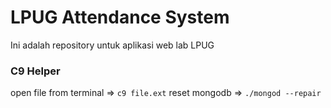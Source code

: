 # LPUG Attendance System
Ini adalah repository untuk aplikasi web lab LPUG

### C9 Helper
open file from terminal => ```c9 file.ext```
reset mongodb => ```./mongod --repair```
